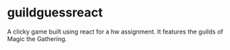 # guildguessreact
A clicky game built using react for a hw assignment. It features the guilds of Magic the Gathering.
